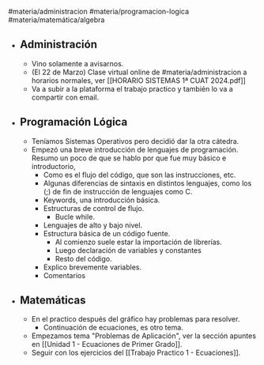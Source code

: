 #materia/administracion #materia/programacion-logica #materia/matemática/algebra 

- ## Administración
	- Vino solamente a avisarnos.
	-  (El 22 de Marzo) Clase virtual online de #materia/administracion  a horarios normales, ver [[HORARIO SISTEMAS 1ª CUAT 2024.pdf]]
	- Va a subir a la plataforma el trabajo practico y también lo va a compartir con email.
- ## Programación Lógica
	- Teníamos Sistemas Operativos pero decidió dar la otra cátedra.
	- Empezó una breve introducción de lenguajes de programación. Resumo un poco de que se hablo por que fue muy básico e introductorio,
	    - Como es el flujo del código, que son las instrucciones, etc.
	    - Algunas diferencias de sintaxis en distintos lenguajes, como los (;) de fin de instrucción de lenguajes como C.
	    - Keywords, una introducción básica.
	    - Estructuras de control de flujo.
	        - Bucle while.
	    - Lenguajes de alto y bajo nivel.
	    - Estructura básica de un código fuente.
	        - Al comienzo suele estar la importación de librerías.
	        - Luego declaración de variables y constantes
	        - Resto del código.
	    - Explico brevemente variables.
	    - Comentarios
- ## Matemáticas
	- En el practico después del gráfico hay problemas para resolver.
	    - Continuación de ecuaciones, es otro tema.
	- Empezamos tema "Problemas de Aplicación", ver la sección apuntes en [[Unidad 1 - Ecuaciones de Primer Grado]].
	- Seguir con los ejercicios del [[Trabajo Practico 1 - Ecuaciones]].

